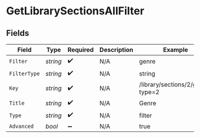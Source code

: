 # GetLibrarySectionsAllFilter


## Fields

| Field                            | Type                             | Required                         | Description                      | Example                          |
| -------------------------------- | -------------------------------- | -------------------------------- | -------------------------------- | -------------------------------- |
| `Filter`                         | *string*                         | :heavy_check_mark:               | N/A                              | genre                            |
| `FilterType`                     | *string*                         | :heavy_check_mark:               | N/A                              | string                           |
| `Key`                            | *string*                         | :heavy_check_mark:               | N/A                              | /library/sections/2/genre?type=2 |
| `Title`                          | *string*                         | :heavy_check_mark:               | N/A                              | Genre                            |
| `Type`                           | *string*                         | :heavy_check_mark:               | N/A                              | filter                           |
| `Advanced`                       | *bool*                           | :heavy_minus_sign:               | N/A                              | true                             |